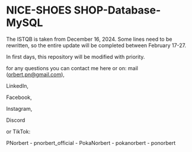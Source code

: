 # NICE-SHOES SHOP-Database-MySQL
The ISTQB is taken from December 16, 2024. Some lines need to be rewritten, so the entire update will be completed between February 17-27.

In first days, this repository will be modified with priority.

for any questions you can contact me here or on:
mail (orbert.pn@gmail.com),

LinkedIn,

Facebook,

Instagram,

Discord

or TikTok:

PNorbert - pnorbert_official - PokaNorbert - pokanorbert - ponorbert
